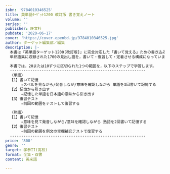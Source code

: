 ```yaml
---
isbn: '9784010346525'
title: 英単語ﾀｰｹﾞｯﾄ1200 改訂版 書き覚えノート
volume: ''
series: ''
publisher: 旺文社
pubdate: '2020-06-17'
cover: 'https://cover.openbd.jp/9784010346525.jpg'
author: ターゲット編集部／編集
description: |-
  本書は『英単語ターゲット1200[改訂版]』に完全対応した「書いて覚える」ための書き込み式ノートです。
  単熟語集に収録された1700の見出し語を，書いて・復習して・定着させる構成になっています。

  本書では，20または10ずつに区切られた1つの範囲を，以下のステップで学習します。
  ------------------------------------------------------------
  〈単語〉
  【1】書いて記憶
  　　　⇒スペルを見ながら/発音しなが/意味を確認しながら 単語を3回書いて記憶する
  【2】記憶から引き出す
  　　　⇒記憶した単語を日本語の意味から引き出す
  【3】復習テスト
  　　　⇒前回の範囲をテストして復習する

  〈熟語〉
  【1】書いて記憶
  　　　⇒意味を見て発音しながら/意味を確認しながら 熟語を2回書いて記憶する
  【2】復習テスト
  　　　⇒前回の範囲を例文の空欄補充テストで復習する
  ------------------------------------------------------------
price: '800'
genre: ''
target: 学参II(高校)
format: 全集・双書
content: 英米語

---
```

